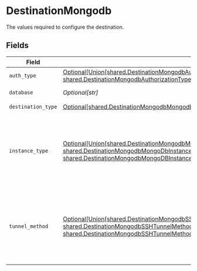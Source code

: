 # DestinationMongodb

The values required to configure the destination.


## Fields

| Field                                                                                                                                                                                                                                                                        | Type                                                                                                                                                                                                                                                                         | Required                                                                                                                                                                                                                                                                     | Description                                                                                                                                                                                                                                                                  |
| ---------------------------------------------------------------------------------------------------------------------------------------------------------------------------------------------------------------------------------------------------------------------------- | ---------------------------------------------------------------------------------------------------------------------------------------------------------------------------------------------------------------------------------------------------------------------------- | ---------------------------------------------------------------------------------------------------------------------------------------------------------------------------------------------------------------------------------------------------------------------------- | ---------------------------------------------------------------------------------------------------------------------------------------------------------------------------------------------------------------------------------------------------------------------------- |
| `auth_type`                                                                                                                                                                                                                                                                  | [Optional[Union[shared.DestinationMongodbAuthorizationTypeNone, shared.DestinationMongodbAuthorizationTypeLoginPassword]]](undefined/models/shared/destinationmongodbauthorizationtype.md)                                                                                   | :heavy_check_mark:                                                                                                                                                                                                                                                           | Authorization type.                                                                                                                                                                                                                                                          |
| `database`                                                                                                                                                                                                                                                                   | *Optional[str]*                                                                                                                                                                                                                                                              | :heavy_check_mark:                                                                                                                                                                                                                                                           | Name of the database.                                                                                                                                                                                                                                                        |
| `destination_type`                                                                                                                                                                                                                                                           | [Optional[shared.DestinationMongodbMongodb]](undefined/models/shared/destinationmongodbmongodb.md)                                                                                                                                                                           | :heavy_check_mark:                                                                                                                                                                                                                                                           | N/A                                                                                                                                                                                                                                                                          |
| `instance_type`                                                                                                                                                                                                                                                              | [Optional[Union[shared.DestinationMongodbMongoDbInstanceTypeStandaloneMongoDbInstance, shared.DestinationMongodbMongoDbInstanceTypeReplicaSet, shared.DestinationMongodbMongoDBInstanceTypeMongoDBAtlas]]](undefined/models/shared/destinationmongodbmongodbinstancetype.md) | :heavy_minus_sign:                                                                                                                                                                                                                                                           | MongoDb instance to connect to. For MongoDB Atlas and Replica Set TLS connection is used by default.                                                                                                                                                                         |
| `tunnel_method`                                                                                                                                                                                                                                                              | [Optional[Union[shared.DestinationMongodbSSHTunnelMethodNoTunnel, shared.DestinationMongodbSSHTunnelMethodSSHKeyAuthentication, shared.DestinationMongodbSSHTunnelMethodPasswordAuthentication]]](undefined/models/shared/destinationmongodbsshtunnelmethod.md)              | :heavy_minus_sign:                                                                                                                                                                                                                                                           | Whether to initiate an SSH tunnel before connecting to the database, and if so, which kind of authentication to use.                                                                                                                                                         |